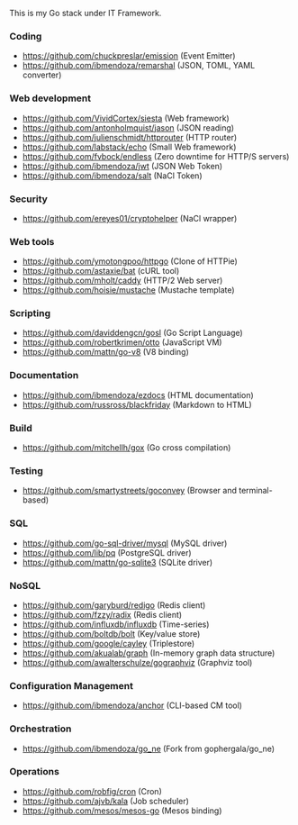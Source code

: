 This is my Go stack under IT Framework.

### Coding

- https://github.com/chuckpreslar/emission (Event Emitter)
- https://github.com/ibmendoza/remarshal (JSON, TOML, YAML converter)


### Web development

- https://github.com/VividCortex/siesta (Web framework)
- https://github.com/antonholmquist/jason (JSON reading)
- https://github.com/julienschmidt/httprouter (HTTP router)
- https://github.com/labstack/echo (Small Web framework)
- https://github.com/fvbock/endless (Zero downtime for HTTP/S servers)
- https://github.com/ibmendoza/jwt (JSON Web Token)
- https://github.com/ibmendoza/salt (NaCl Token)

### Security

- https://github.com/ereyes01/cryptohelper (NaCl wrapper)


### Web tools

- https://github.com/ymotongpoo/httpgo (Clone of HTTPie)
- https://github.com/astaxie/bat (cURL tool)
- https://github.com/mholt/caddy (HTTP/2 Web server)
- https://github.com/hoisie/mustache (Mustache template)

### Scripting

- https://github.com/daviddengcn/gosl (Go Script Language)
- https://github.com/robertkrimen/otto (JavaScript VM)
- https://github.com/mattn/go-v8 (V8 binding)

### Documentation

- https://github.com/ibmendoza/ezdocs (HTML documentation)
- https://github.com/russross/blackfriday (Markdown to HTML)

### Build

- https://github.com/mitchellh/gox (Go cross compilation)


### Testing

- https://github.com/smartystreets/goconvey (Browser and terminal-based)

### SQL

- https://github.com/go-sql-driver/mysql (MySQL driver)
- https://github.com/lib/pq (PostgreSQL driver)
- https://github.com/mattn/go-sqlite3 (SQLite driver)

### NoSQL

- https://github.com/garyburd/redigo (Redis client)
- https://github.com/fzzy/radix (Redis client)
- https://github.com/influxdb/influxdb (Time-series)
- https://github.com/boltdb/bolt (Key/value store)
- https://github.com/google/cayley (Triplestore)
- https://github.com/akualab/graph (In-memory graph data structure)
- https://github.com/awalterschulze/gographviz (Graphviz tool)

### Configuration Management

- https://github.com/ibmendoza/anchor (CLI-based CM tool)

### Orchestration

- https://github.com/ibmendoza/go_ne (Fork from gophergala/go_ne)

### Operations

- https://github.com/robfig/cron (Cron)
- https://github.com/ajvb/kala (Job scheduler)
- https://github.com/mesos/mesos-go (Mesos binding)
